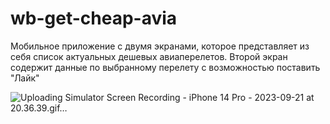 # wb-get-cheap-avia

Мобильное приложение с двумя экранами, которое представляет из себя список актуальных дешевых авиаперелетов. Второй экран содержит данные по выбранному перелету с возможностью поставить "Лайк"


![Uploading Simulator Screen Recording - iPhone 14 Pro - 2023-09-21 at 20.36.39.gif…]()

